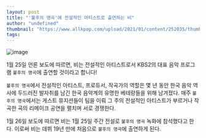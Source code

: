 ```yaml
---
layout: post
title: "'불후의 명곡'에 전설적인 아티스트로 출연하는 비"
author: "undefined"
thumbnail: "https://www.allkpop.com/upload/2021/01/content/252035/thumb/1611624944-20210125-rain.jpg"
tags: 
---
```



![image](https://www.allkpop.com/upload/2021/01/content/252035/1611624944-20210125-rain.jpg)

1월 25일 언론 보도에 따르면, 비는 전설적인 아티스트로서 KBS2의 대표 음악 프로그램 `불후의 명곡`에 출연할 것이라고 합니다!

`불후의 명곡`에서 전설적인 아티스트, 프로듀서, 작곡가의 역할은 몇 년 동안 한국 음악 역사에 두드러진 발자취를 남긴 한국 음악계의 유명한 베테랑들을 위해 남겨졌다. 매주 `불후의 명곡`에서는 게스트 뮤지션들이 팀을 이뤄 그 주의 전설적인 아티스트가 부르거나 작곡한 곡의 리메이크 공연을 펼치며 서로 경쟁한다.

1월 26일 보도에 따르면 비는 1월 25일 주간 전설로 `불후의 명곡` 녹화에 참석했다고 한다. 이로써 비는 데뷔 19년 만에 처음으로 `불후의 명곡`에 출연하게 된다.